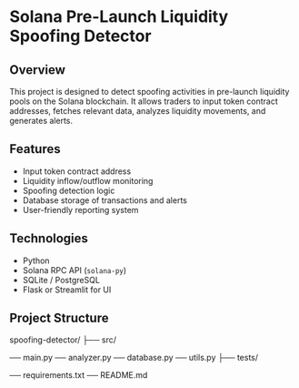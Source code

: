 # Solana Pre-Launch Liquidity Spoofing Detector

## Overview
This project is designed to detect spoofing activities in pre-launch liquidity pools on the Solana blockchain. 
It allows traders to input token contract addresses, fetches relevant data, analyzes liquidity movements, and generates alerts.

## Features
- Input token contract address
- Liquidity inflow/outflow monitoring
- Spoofing detection logic
- Database storage of transactions and alerts
- User-friendly reporting system

## Technologies
- Python
- Solana RPC API (`solana-py`)
- SQLite / PostgreSQL
- Flask or Streamlit for UI

## Project Structure

spoofing-detector/
├── src/

── main.py
── analyzer.py
── database.py
── utils.py
├── tests/

── requirements.txt
── README.md